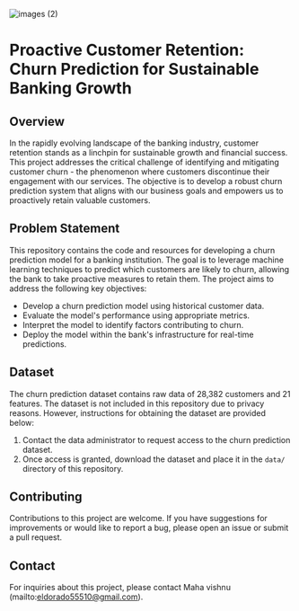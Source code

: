 ![images (2)](https://github.com/vishnu55510/Bank_churn/assets/162179720/eecc8670-cfed-4747-86e2-701d66d6e1b8)

# Proactive Customer Retention: Churn Prediction for Sustainable Banking Growth

## Overview
In the rapidly evolving landscape of the banking industry, customer retention stands as a linchpin for sustainable growth and financial success. This project addresses the critical challenge of identifying and mitigating customer churn - the phenomenon where customers discontinue their engagement with our services. The objective is to develop a robust churn prediction system that aligns with our business goals and empowers us to proactively retain valuable customers.

## Problem Statement
This repository contains the code and resources for developing a churn prediction model for a banking institution. The goal is to leverage machine learning techniques to predict which customers are likely to churn, allowing the bank to take proactive measures to retain them. The project aims to address the following key objectives:
- Develop a churn prediction model using historical customer data.
- Evaluate the model's performance using appropriate metrics.
- Interpret the model to identify factors contributing to churn.
- Deploy the model within the bank's infrastructure for real-time predictions.

## Dataset
The churn prediction dataset contains raw data of 28,382 customers and 21 features. The dataset is not included in this repository due to privacy reasons. However, instructions for obtaining the dataset are provided below:

1. Contact the data administrator to request access to the churn prediction dataset.
2. Once access is granted, download the dataset and place it in the `data/` directory of this repository.


## Contributing
Contributions to this project are welcome. If you have suggestions for improvements or would like to report a bug, please open an issue or submit a pull request.

## Contact
For inquiries about this project, please contact Maha vishnu (mailto:eldorado55510@gmail.com).
